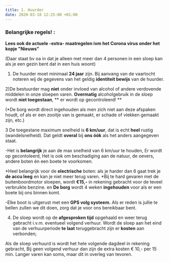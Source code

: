```yaml
---
title: 1. Huurder
date: 2020-03-18 12:25:00 +01:00
---
```


### Belangrijke regels! : 

**Lees ook de actuele -extra- maatregelen ivm het Corona virus onder het kopje "Nieuws"**

(Daar staat bv oa in dat je alleen met meer dan 4 personen in een sloep kan als je een gezin bent dat in een huis woont)

1) De huurder moet minimaal **24 jaar** zijn.
Bij aanvang van de vaartocht noteren wij de gegevens van het geldig **identiteit bewijs** van de huurder.     
 
2)De bestuurder mag **niet** onder invloed van alcohol of andere verdovende middelen in onze sloepen varen.
 **Overmatig**  alcoholgebruik in de sloep wordt **niet toegestaan**, ** er wordt op gecontroleerd! **

(*De borg wordt direct ingehouden als men zich niet aan deze afspaken houdt, of als er een zooitje van is gemaakt, er schade of vlekken gemaakt zijn, etc.)

3 De toegestane maximum snelheid is **6 km/uur**, dat is echt **heel** rustig (wandelsnelheid). 
Dat geldt **overal** 
bij **ons óók** als het anders aangegeven staat. 

-Het is **belangrijk** je aan de max snelheid van 6 km/uur te houden, 
Er wordt op gecontoleerd, 
Het is ook om beschadiging aan de natuur, de oevers, andere boten én een boete te voorkomen.

*Heel belangrijk voor de **electrische** boten: als je harder dan 6 gaat trek je **de accu leeg** en kan je niet meer terug varen. 
*Bij te hard gevaren met de buitenboordmotor sloepen, wordt **€15,-** in rekening gebracht voor de teveel verbruikte benzine. 
en
 **De borg** wordt 4 weken **ingehouden** voor als er een boete bij ons binnen komt.

-Elke boot is uitgerust met een **GPS volg systeem.**
Als er reden is jullie te bellen zullen we dit doen, zorg dat je voor ons bereikbaar bent.

4) De sloep wordt op de **afgesproken tijd** opgehaald en weer terug gebracht i.v.m. eventueel volgend verhuur.
Wordt de sloep aan het eind van de verhuurperiode **te laat** teruggebracht zijn er **kosten** aan verbonden;

Als de sloep verhuurd is wordt het hele volgende dagdeel in rekening gebracht,
Bij geen volgend verhuur dan zijn de extra kosten € 10,- per 15 min.
Langer varen kan soms, maar dit in overleg van tevoren.